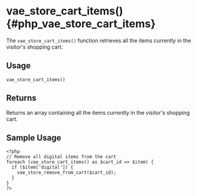 # vae\_store\_cart\_items() {#php_vae_store_cart_items}

The `vae_store_cart_items()` function retrieves all the items currently
in the visitor's shopping cart.

## Usage

`vae_store_cart_items()`

## Returns

Returns an array containing all the items currently in the visitor's
shopping cart.

## Sample Usage

    <?php
    // Remove all digital items from the cart
    foreach (vae_store_cart_items() as $cart_id => $item) {
      if ($item['digital']) {
        vae_store_remove_from_cart($cart_id);    
      }
    }
    ?>
